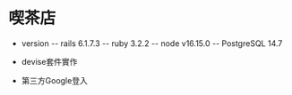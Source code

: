 # 喫茶店

- version
  -- rails 6.1.7.3
  -- ruby 3.2.2
  -- node v16.15.0
  -- PostgreSQL 14.7

- devise套件實作
- 第三方Google登入

